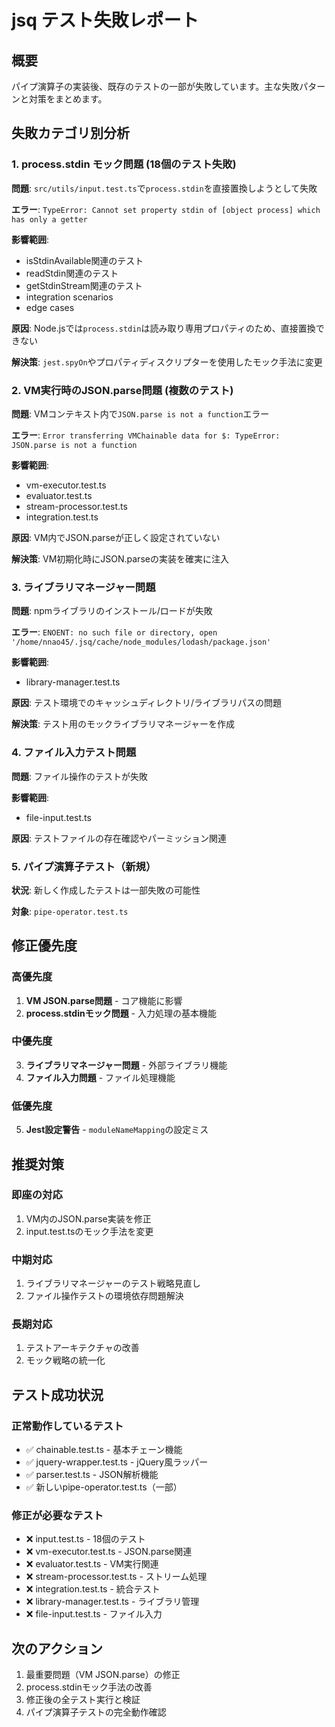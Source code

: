 # jsq テスト失敗レポート

## 概要
パイプ演算子の実装後、既存のテストの一部が失敗しています。主な失敗パターンと対策をまとめます。

## 失敗カテゴリ別分析

### 1. process.stdin モック問題 (18個のテスト失敗)

**問題**: `src/utils/input.test.ts`で`process.stdin`を直接置換しようとして失敗

**エラー**: `TypeError: Cannot set property stdin of [object process] which has only a getter`

**影響範囲**:
- isStdinAvailable関連のテスト
- readStdin関連のテスト  
- getStdinStream関連のテスト
- integration scenarios
- edge cases

**原因**: Node.jsでは`process.stdin`は読み取り専用プロパティのため、直接置換できない

**解決策**: `jest.spyOn`やプロパティディスクリプターを使用したモック手法に変更

### 2. VM実行時のJSON.parse問題 (複数のテスト)

**問題**: VMコンテキスト内で`JSON.parse is not a function`エラー

**エラー**: `Error transferring VMChainable data for $: TypeError: JSON.parse is not a function`

**影響範囲**:
- vm-executor.test.ts
- evaluator.test.ts  
- stream-processor.test.ts
- integration.test.ts

**原因**: VM内でJSON.parseが正しく設定されていない

**解決策**: VM初期化時にJSON.parseの実装を確実に注入

### 3. ライブラリマネージャー問題

**問題**: npmライブラリのインストール/ロードが失敗

**エラー**: `ENOENT: no such file or directory, open '/home/nnao45/.jsq/cache/node_modules/lodash/package.json'`

**影響範囲**:
- library-manager.test.ts

**原因**: テスト環境でのキャッシュディレクトリ/ライブラリパスの問題

**解決策**: テスト用のモックライブラリマネージャーを作成

### 4. ファイル入力テスト問題

**問題**: ファイル操作のテストが失敗

**影響範囲**:
- file-input.test.ts

**原因**: テストファイルの存在確認やパーミッション関連

### 5. パイプ演算子テスト（新規）

**状況**: 新しく作成したテストは一部失敗の可能性

**対象**: `pipe-operator.test.ts`

## 修正優先度

### 高優先度
1. **VM JSON.parse問題** - コア機能に影響
2. **process.stdinモック問題** - 入力処理の基本機能

### 中優先度  
3. **ライブラリマネージャー問題** - 外部ライブラリ機能
4. **ファイル入力問題** - ファイル処理機能

### 低優先度
5. **Jest設定警告** - `moduleNameMapping`の設定ミス

## 推奨対策

### 即座の対応
1. VM内のJSON.parse実装を修正
2. input.test.tsのモック手法を変更

### 中期対応
1. ライブラリマネージャーのテスト戦略見直し
2. ファイル操作テストの環境依存問題解決

### 長期対応  
1. テストアーキテクチャの改善
2. モック戦略の統一化

## テスト成功状況

### 正常動作しているテスト
- ✅ chainable.test.ts - 基本チェーン機能
- ✅ jquery-wrapper.test.ts - jQuery風ラッパー
- ✅ parser.test.ts - JSON解析機能
- ✅ 新しいpipe-operator.test.ts（一部）

### 修正が必要なテスト
- ❌ input.test.ts - 18個のテスト
- ❌ vm-executor.test.ts - JSON.parse関連
- ❌ evaluator.test.ts - VM実行関連
- ❌ stream-processor.test.ts - ストリーム処理
- ❌ integration.test.ts - 統合テスト
- ❌ library-manager.test.ts - ライブラリ管理
- ❌ file-input.test.ts - ファイル入力

## 次のアクション

1. 最重要問題（VM JSON.parse）の修正
2. process.stdinモック手法の改善
3. 修正後の全テスト実行と検証
4. パイプ演算子テストの完全動作確認